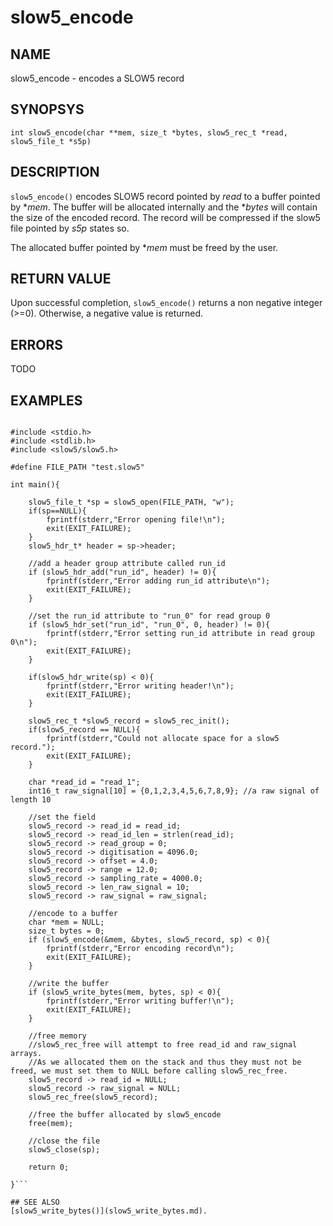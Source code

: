 # slow5_encode

## NAME
slow5_encode - encodes a SLOW5 record

## SYNOPSYS
`int slow5_encode(char **mem, size_t *bytes, slow5_rec_t *read, slow5_file_t *s5p)`

## DESCRIPTION

`slow5_encode()` encodes SLOW5 record pointed by *read* to a buffer pointed by **mem*. The buffer will be allocated internally and the **bytes* will contain the size of the encoded record. The record will be compressed if the slow5 file pointed by *s5p* states so.

The allocated buffer pointed by **mem* must be freed by the user.


## RETURN VALUE
Upon successful completion, `slow5_encode()` returns a non negative integer (>=0). Otherwise, a negative value is returned.

## ERRORS

TODO

## EXAMPLES

```

#include <stdio.h>
#include <stdlib.h>
#include <slow5/slow5.h>

#define FILE_PATH "test.slow5"

int main(){

    slow5_file_t *sp = slow5_open(FILE_PATH, "w");
    if(sp==NULL){
        fprintf(stderr,"Error opening file!\n");
        exit(EXIT_FAILURE);
    }
    slow5_hdr_t* header = sp->header;

    //add a header group attribute called run_id
    if (slow5_hdr_add("run_id", header) != 0){
        fprintf(stderr,"Error adding run_id attribute\n");
        exit(EXIT_FAILURE);
    }

    //set the run_id attribute to "run_0" for read group 0
    if (slow5_hdr_set("run_id", "run_0", 0, header) != 0){
        fprintf(stderr,"Error setting run_id attribute in read group 0\n");
        exit(EXIT_FAILURE);
    }

    if(slow5_hdr_write(sp) < 0){
        fprintf(stderr,"Error writing header!\n");
        exit(EXIT_FAILURE);
    }

    slow5_rec_t *slow5_record = slow5_rec_init();
    if(slow5_record == NULL){
        fprintf(stderr,"Could not allocate space for a slow5 record.");
        exit(EXIT_FAILURE);
    }

    char *read_id = "read_1";
    int16_t raw_signal[10] = {0,1,2,3,4,5,6,7,8,9}; //a raw signal of length 10

    //set the field
    slow5_record -> read_id = read_id;
    slow5_record -> read_id_len = strlen(read_id);
    slow5_record -> read_group = 0;
    slow5_record -> digitisation = 4096.0;
    slow5_record -> offset = 4.0;
    slow5_record -> range = 12.0;
    slow5_record -> sampling_rate = 4000.0;
    slow5_record -> len_raw_signal = 10;
    slow5_record -> raw_signal = raw_signal;

    //encode to a buffer
    char *mem = NULL;
    size_t bytes = 0;
    if (slow5_encode(&mem, &bytes, slow5_record, sp) < 0){
        fprintf(stderr,"Error encoding record\n");
        exit(EXIT_FAILURE);
    }

    //write the buffer
    if (slow5_write_bytes(mem, bytes, sp) < 0){
        fprintf(stderr,"Error writing buffer!\n");
        exit(EXIT_FAILURE);
    }

    //free memory
    //slow5_rec_free will attempt to free read_id and raw_signal arrays.
    //As we allocated them on the stack and thus they must not be freed, we must set them to NULL before calling slow5_rec_free.
    slow5_record -> read_id = NULL;
    slow5_record -> raw_signal = NULL;
    slow5_rec_free(slow5_record);

    //free the buffer allocated by slow5_encode
    free(mem);

    //close the file
    slow5_close(sp);

    return 0;

}```

## SEE ALSO
[slow5_write_bytes()](slow5_write_bytes.md).